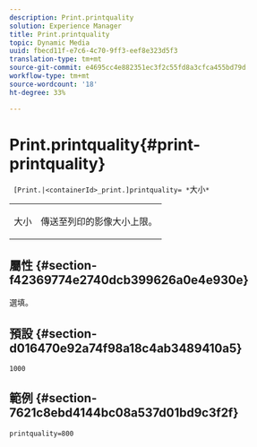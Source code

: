 ```yaml
---
description: Print.printquality
solution: Experience Manager
title: Print.printquality
topic: Dynamic Media
uuid: fbecd11f-e7c6-4c70-9ff3-eef8e323d5f3
translation-type: tm+mt
source-git-commit: e4695cc4e882351ec3f2c55fd8a3cfca455bd79d
workflow-type: tm+mt
source-wordcount: '18'
ht-degree: 33%

---
```



# Print.printquality{#print-printquality}

` [Print.|<containerId>_print.]printquality= *`大小`*`

<table id="table_2B109D2F91E64B5382B31921C3780FA5"> 
 <tbody> 
  <tr> 
   <td colname="col1"> <p><span class="codeph"><span class="varname"> 大小</span></span> </p> </td> 
   <td colname="col2"> <p> 傳送至列印的影像大小上限。 </p> </td> 
  </tr> 
 </tbody> 
</table>

## 屬性 {#section-f42369774e2740dcb399626a0e4e930e}

選填。

## 預設 {#section-d016470e92a74f98a18c4ab3489410a5}

`1000`

## 範例 {#section-7621c8ebd4144bc08a537d01bd9c3f2f}

`printquality=800`
